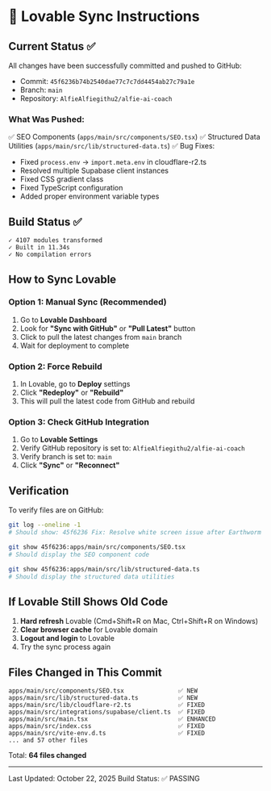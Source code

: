 # 🔄 Lovable Sync Instructions

## Current Status ✅

All changes have been successfully committed and pushed to GitHub:
- Commit: `45f6236b74b2540dae77c7c7dd4454ab27c79a1e`
- Branch: `main`
- Repository: `AlfieAlfiegithu2/alfie-ai-coach`

### What Was Pushed:
✅ SEO Components (`apps/main/src/components/SEO.tsx`)
✅ Structured Data Utilities (`apps/main/src/lib/structured-data.ts`)
✅ Bug Fixes:
  - Fixed `process.env` → `import.meta.env` in cloudflare-r2.ts
  - Resolved multiple Supabase client instances
  - Fixed CSS gradient class
  - Fixed TypeScript configuration
  - Added proper environment variable types

## Build Status ✅

```
✓ 4107 modules transformed
✓ Built in 11.34s
✓ No compilation errors
```

## How to Sync Lovable

### Option 1: Manual Sync (Recommended)
1. Go to **Lovable Dashboard**
2. Look for **"Sync with GitHub"** or **"Pull Latest"** button
3. Click to pull the latest changes from `main` branch
4. Wait for deployment to complete

### Option 2: Force Rebuild
1. In Lovable, go to **Deploy** settings
2. Click **"Redeploy"** or **"Rebuild"**
3. This will pull the latest code from GitHub and rebuild

### Option 3: Check GitHub Integration
1. Go to **Lovable Settings**
2. Verify GitHub repository is set to: `AlfieAlfiegithu2/alfie-ai-coach`
3. Verify branch is set to: `main`
4. Click **"Sync"** or **"Reconnect"**

## Verification

To verify files are on GitHub:
```bash
git log --oneline -1
# Should show: 45f6236 Fix: Resolve white screen issue after Earthworm integration

git show 45f6236:apps/main/src/components/SEO.tsx
# Should display the SEO component code

git show 45f6236:apps/main/src/lib/structured-data.ts
# Should display the structured data utilities
```

## If Lovable Still Shows Old Code

1. **Hard refresh** Lovable (Cmd+Shift+R on Mac, Ctrl+Shift+R on Windows)
2. **Clear browser cache** for Lovable domain
3. **Logout and login** to Lovable
4. Try the sync process again

## Files Changed in This Commit

```
apps/main/src/components/SEO.tsx               ✅ NEW
apps/main/src/lib/structured-data.ts           ✅ NEW
apps/main/src/lib/cloudflare-r2.ts             ✅ FIXED
apps/main/src/integrations/supabase/client.ts  ✅ FIXED
apps/main/src/main.tsx                         ✅ ENHANCED
apps/main/src/index.css                        ✅ FIXED
apps/main/src/vite-env.d.ts                    ✅ FIXED
... and 57 other files
```

Total: **64 files changed**

---

Last Updated: October 22, 2025
Build Status: ✅ PASSING
